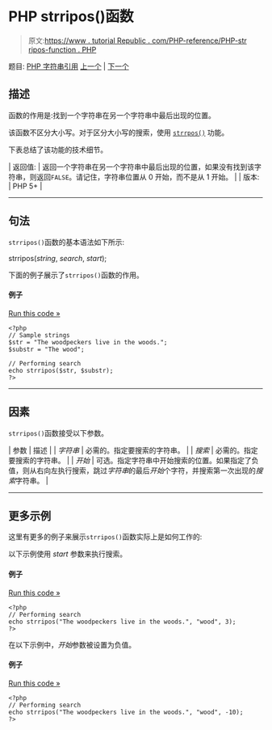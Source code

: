 # PHP strripos()函数

> 原文:[https://www . tutorial Republic . com/PHP-reference/PHP-str ripos-function . PHP](https://www.tutorialrepublic.com/php-reference/php-strripos-function.php)

题目: [PHP 字符串引用](php-string-functions.php) [上一个](php-strrev-function.php) | [下一个](php-strrpos-function.php)

## 描述

函数的作用是:找到一个字符串在另一个字符串中最后出现的位置。

该函数不区分大小写。对于区分大小写的搜索，使用 [`strrpos()`](php-strrpos-function.php) 功能。

下表总结了该功能的技术细节。

| 返回值: | 返回一个字符串在另一个字符串中最后出现的位置，如果没有找到该字符串，则返回`FALSE`。请记住，字符串位置从 0 开始，而不是从 1 开始。 |
| 版本: | PHP 5+ |

* * *

## 句法

`strripos()`函数的基本语法如下所示:

strripos(*string*, *search*, *start*);

下面的例子展示了`strripos()`函数的作用。

#### 例子

[Run this code »](../codelab.php?topic=php&file=case-insensitive-version-of-strrpos "Run this code to view the output")

```
<?php
// Sample strings
$str = "The woodpeckers live in the woods.";
$substr = "The wood";

// Performing search
echo strripos($str, $substr);
?>
```

* * *

## 因素

`strripos()`函数接受以下参数。

| 参数 | 描述 |
| *字符串* | 必需的。指定要搜索的字符串。 |
| *搜索* | 必需的。指定要搜索的字符串。 |
| *开始* | 可选。指定字符串中开始搜索的位置。如果指定了负值，则从右向左执行搜索，跳过*字符串*的最后*开始*个字符，并搜索第一次出现的*搜索*字符串。 |

* * *

## 更多示例

这里有更多的例子来展示`strripos()`函数实际上是如何工作的:

以下示例使用 *start* 参数来执行搜索。

#### 例子

[Run this code »](../codelab.php?topic=php&file=using-positive-start-value-in-strripos "Run this code to view the output")

```
<?php
// Performing search
echo strripos("The woodpeckers live in the woods.", "wood", 3); 
?>
```

在以下示例中，*开始*参数被设置为负值。

#### 例子

[Run this code »](../codelab.php?topic=php&file=using-negative-start-value-in-strripos "Run this code to view the output")

```
<?php
// Performing search
echo strripos("The woodpeckers live in the woods.", "wood", -10);
?>
```